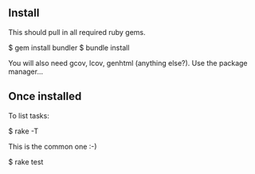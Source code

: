 Install
-------

This should pull in all required ruby gems.

$ gem install bundler
$ bundle install

You will also need gcov, lcov, genhtml (anything else?). Use the package manager...

Once installed
--------------

To list tasks:

$ rake -T

This is the common one :-)

$ rake test

